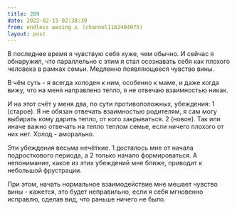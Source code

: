 ```yaml
---
title: 289
date: 2022-02-15 02:38:39
from: endless шизing ⍼ (channel1162404975)
layout: post
---
```


В последнее время я чувствую себя хуже, чем обычно. И сейчас я обнаружил, что параллельно с этим я стал осознавать себя как плохого человека в рамках семьи. Медленно появляющееся чувство вины.

В чём суть - я всегда холоден к ним, особенно к маме, и даже когда вижу, что на меня направлено тепло, я не отвечаю взаимностью никак.

И на этот счёт у меня два, по сути противоположных, убеждения:
1 (старое). Я не обязан отвечать взаимностью родителям, я сам могу выбирать кому дарить тепло, от кого закрываться. 
2 (новое). Так или иначе важно отвечать на тепло теплом семье, если ничего плохого от них нет. Холод - аморально.

Эти убеждения весьма нечёткие. 1 досталось мне от начала подросткового периода, а 2 только начало формироваться. А непонимание, какое из этих убеждений мне ближе, приводит к небольшой фрустрации.

При этом, начать нормальное взаимодействие мне мешает чувство вины - кажется, это будет неправильно, если я себя мгновенно исправлю, сделав вид, что раньше ничего не было.
